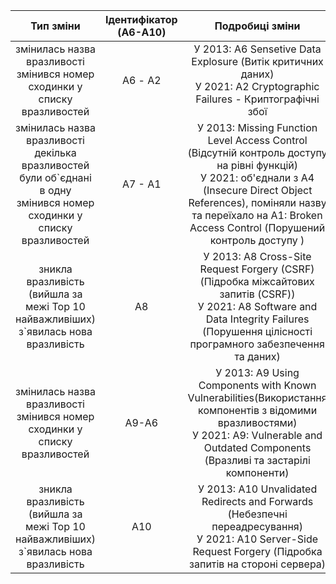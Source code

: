 | Тип зміни | Ідентифікатор (A6-A10) | Подробиці зміни |
|:---:|:---:|:---:|
| змінилась назва вразливості <br> змінився номер сходинки у списку вразливостей | A6 - А2 |  У 2013: A6 Sensetive Data Explosure (Витік критичних даних) <br> У 2021: A2 Cryptographic Failures  - Криптографічні збої  <br> |
| змінилась назва вразливості <br> декілька вразливостей були об`єднані в одну <br> змінився номер сходинки у списку вразливостей| A7 - A1| У 2013: Missing Function Level Access Control  (Відсутній контроль доступу на рівні функцій)  <br> У 2021: об'єднали з А4 (Insecure Direct Object References), поміняли назву та переїхало на A1: Broken Access Control (Порушений контроль доступу )| 
| зникла вразливість (вийшла за межі Top 10 найважливіших) <br> з`явилась нова вразливість| A8 | У 2013: A8 Cross-Site Request Forgery (CSRF) (Підробка міжсайтових запитів (CSRF)) <br> У 2021: А8 Software and Data Integrity Failures (Порушення цілісності програмного забезпечення та даних)  |
| змінилась назва вразливості <br> змінився номер сходинки у списку вразливостей| A9-A6 | У 2013: A9 Using Components with Known Vulnerabilities(Використання компонентів з відомими вразливостями) <br> У 2021: А9: Vulnerable and Outdated Components (Вразливі та застарілі компоненти) |
| зникла вразливість (вийшла за межі Top 10 найважливіших) <br> з`явилась нова вразливість | A10 | У 2013: A10 Unvalidated Redirects and Forwards (Небезпечні переадресування) <br> У 2021: А10 Server-Side Request Forgery (Підробка запитів на стороні сервера)|
